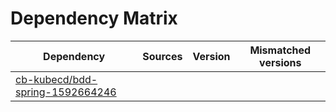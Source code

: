 # Dependency Matrix

Dependency | Sources | Version | Mismatched versions
---------- | ------- | ------- | -------------------
[cb-kubecd/bdd-spring-1592664246](https://github.com/cb-kubecd/bdd-spring-1592664246.git) |  | []() | 

